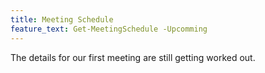 ```yaml
---
title: Meeting Schedule
feature_text: Get-MeetingSchedule -Upcomming
---
```


The details for our first meeting are still getting worked out.
